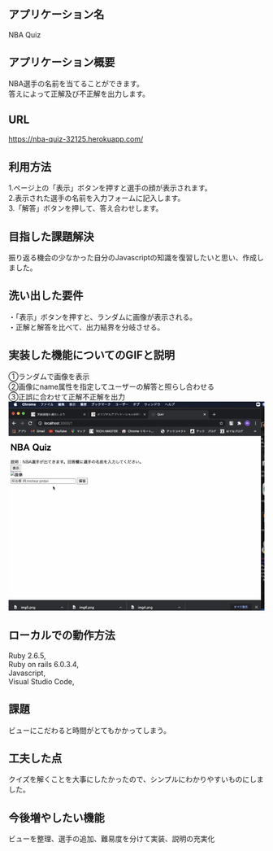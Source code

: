 ## アプリケーション名	
NBA Quiz
## アプリケーション概要
NBA選手の名前を当てることができます。  
答えによって正解及び不正解を出力します。
## URL
https://nba-quiz-32125.herokuapp.com/
## 利用方法
1.ページ上の「表示」ボタンを押すと選手の顔が表示されます。  
2.表示された選手の名前を入力フォームに記入します。  
3.「解答」ボタンを押して、答え合わせします。
## 目指した課題解決
振り返る機会の少なかった自分のJavascriptの知識を復習したいと思い、作成しました。
## 洗い出した要件
・「表示」ボタンを押すと、ランダムに画像が表示される。  
・正解と解答を比べて、出力結界を分岐させる。
## 実装した機能についてのGIFと説明	
①ランダムで画像を表示  
②画像にname属性を指定してユーザーの解答と照らし合わせる  
③正誤に合わせて正解不正解を出力
![動作.gif](./動作.gif)
## ローカルでの動作方法	 
Ruby 2.6.5,   
Ruby on rails 6.0.3.4,   
Javascript,  
Visual Studio Code,
## 課題
ビューにこだわると時間がとてもかかってしまう。
## 工夫した点
クイズを解くことを大事にしたかったので、シンプルにわかりやすいものにしました。
## 今後増やしたい機能
ビューを整理、選手の追加、難易度を分けて実装、説明の充実化
